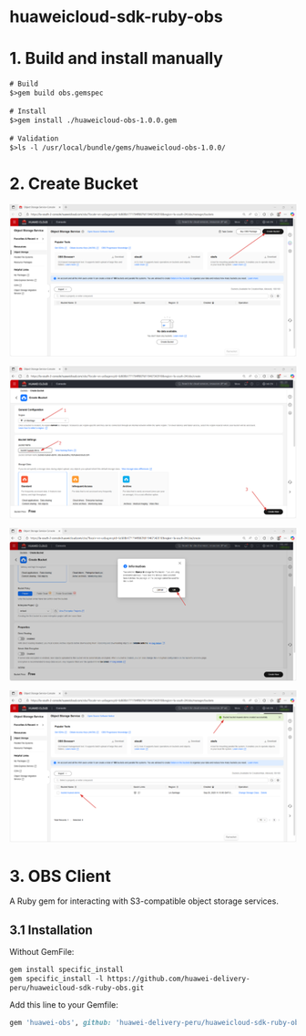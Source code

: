 # huaweicloud-sdk-ruby-obs
# 1. Build and install manually
```
# Build
$>gem build obs.gemspec

# Install
$>gem install ./huaweicloud-obs-1.0.0.gem

# Validation
$>ls -l /usr/local/bundle/gems/huaweicloud-obs-1.0.0/
```

# 2. Create Bucket
![alt text](https://github.com/huawei-delivery-peru/huaweicloud-sdk-ruby-obs/blob/main/images/1.png?raw=true)

![alt text](https://github.com/huawei-delivery-peru/huaweicloud-sdk-ruby-obs/blob/main/images/2.png?raw=true)

![alt text](https://github.com/huawei-delivery-peru/huaweicloud-sdk-ruby-obs/blob/main/images/3.png?raw=true)

![alt text](https://github.com/huawei-delivery-peru/huaweicloud-sdk-ruby-obs/blob/main/images/4.png?raw=true)

# 3. OBS Client

A Ruby gem for interacting with S3-compatible object storage services.

## 3.1 Installation

Without GemFile:
```
gem install specific_install
gem specific_install -l https://github.com/huawei-delivery-peru/huaweicloud-sdk-ruby-obs.git
```

Add this line to your Gemfile:

```ruby
gem 'huawei-obs', github: 'huawei-delivery-peru/huaweicloud-sdk-ruby-obs'
```
